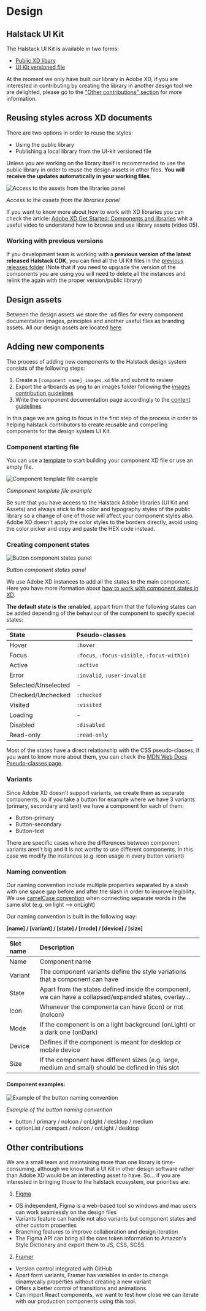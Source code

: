 # Design

## Halstack UI Kit

The Halstack UI Kit is available in two forms:

* [Public XD libary](https://shared-assets.adobe.com/link/732533f4-d925-487e-4761-9a760574cfac)
* [UI Kit versioned file](https://github.com/dxc-technology/halstack-style-guide/raw/master/Halstack%20UI-Kit/UI%20Kit-Halstack_v3.6.0.xd)

At the moment we only have built our library in Adobe XD, if you are interested in contributing by creating the library in another design tool we are delighted, please go to the ["Other contributions" section](#other-contributions) for more information.

## Reusing styles across XD documents

There are two options in order to reuse the styles:

* Using the public library
* Publishing a local library from the UI-kit versioned file

Unless you are working on the library itself is recommneded to use the public library in order to reuse the design assets in other files. **You will receive the updates automatically in your working files**. 

![Access to the assets from the libraries panel](https://user-images.githubusercontent.com/44420072/131477160-c41aba11-18f1-4992-929b-fa3496400f16.png)

_Access to the assets from the libraries panel_

If you want to know more about how to work with XD libraries you can check the article: [Adobe XD Get Started: Components and libraries](https://www.adobe.com/products/xd/learn/get-started-xd-components-libraries.html) whit a useful video to understand how to browse and use library assets (video 05).

### Working with previous versions

If you development team is working with a **previous version of the latest released Halstack CDK**, you can find all the UI Kit files in the [previous releases folder](https://github.com/dxc-technology/halstack-style-guide/tree/master/previous-releases) (Note that if you need to upgrade the version of the components you are using you will need to delete all the instances and relink the again with the proper version/public library)

## Design assets

Between the design assets we store the .xd files for every component documentation images, principles and another useful files as branding assets. All our design assets are located [here](https://github.com/dxc-technology/halstack-style-guide/tree/master/contributing/assets). 

## Adding new components

The process of adding new components to the Halstack design system consists of the following steps:

1. Create a `[component name]_images.xd` file and submit to review
2. Export the artboards as png to an images folder following the [images contribution guidelines](https://github.com/dxc-technology/halstack-style-guide/blob/master/contributing/images.md)
3. Write the component documentation page accordingly to the [content guidelines](https://github.com/dxc-technology/halstack-style-guide/blob/master/contributing/content.md)

In this page we are going to focus in the first step of the process in order to helping halstack contributors to create reusable and compelling components for the design system UI Kit.

### Component starting file

You can use a [template](https://github.com/dxc-technology/halstack-style-guide/blob/master/contributing/assets/templates/template_component_images.xd) to start building your component XD file or use an empty file.

![Component template file example](https://user-images.githubusercontent.com/44420072/131476248-0b53d6d5-6e00-435c-a7d8-2af737880eb3.png)

_Component template file example_


Be sure that you have access to the Halstack Adobe libraries (UI Kit and Assets) and always stick to the color and typography styles of the public library so a change of one of those will affect your component styles also. Adobe XD doesn't apply the color styles to the borders directly, avoid using the color picker and copy and paste the HEX code instead.

### Creating component states

![Button component states panel](https://user-images.githubusercontent.com/44420072/131458834-ba3d1d3e-d367-40e5-98e1-986cceed4bc7.png)

_Button component states panel_

We use Adobe XD instances to add all the states to the main component. Here you have more iformation about [how to work with component states in XD](https://www.adobe.com/products/xd/learn/prototype/component-states/component-states-common-use-cases.html).


**The default state is the :enabled**, appart from that the following states can be added depending of the behaviour of the component to specify special states:

| State                   | Pseudo-classes                               |
| :---------------------- | :------------------------------------------- | 
| Hover                   | `:hover`                                     |
| Focus                   | `:focus`, `:focus-visible`, `:focus-within)` |
| Active                  | `:active`                                    |
| Error                   | `:invalid`, `:user-invalid`                  |
| Selected/Unselected     | -                                            |
| Checked/Unchecked       | `:checked`                                   |
| Visited                 | `:visited`                                   |
| Loading                 | -                                            |
| Disabled                | `:disabled`                                  |
| Read-only               | `:read-only`                                 |

Most of the states have a direct relationship with the CSS pseudo-classes, if you want to know more about them, you can check the [MDN Web Docs Pseudo-classes page](https://developer.mozilla.org/en-US/docs/Web/CSS/Pseudo-classes).

### Variants

Since Adobe XD doesn't support variants, we create them as separate components, so if you take a button for example where we have 3 variants (primary, secondary and text) we have a component for each of them:

* Button-primary
* Button-secondary
* Button-text

There are specific cases where the differences between component variants aren't big and it is not worthy to use different components, in this case we modify the instances (e.g. icon usage in every button variant)

### Naming convention

Our naming convention include multiple properties separated by a slash with one space gap before and after the slash in order to improve legibility. We use [camelCase convention](https://en.wikipedia.org/wiki/Camel_case) when connecting separate words in the same slot (e.g. on light --> onLight)

Our naming convention is built in the following way:

**[name] / [variant] / [state] / [mode] / [device] / [size]**

| Slot name  | Description                                                                                             |
| :--------- | :------------------------------------------------------------------------------------------------------ |
| Name       | Component name                                                                                          |
| Variant    | The component variants define the style variations that a component can have                            |
| State      | Apart from the states defined inside the component, we can have a collapsed/expanded states, overlay... |
| Icon       | Whenever the componenta can have (icon) or not (noIcon)                                                 |
| Mode       | If the component is on a light background (onLight) or a dark one (onDark)                              |
| Device     | Defines if the component is meant for desktop or mobile device                                          |
| Size       | If the component have different sizes (e.g. large, medium and small) should be defined in this slot     |

#### Component examples:

![Example of the button naming convention](https://user-images.githubusercontent.com/44420072/131977236-1e6df66e-a9f8-4216-856b-1d35e58ce778.png)

_Example of the button naming convention_

* button / primary / noIcon / onLight / desktop / medium
* optionList / compact / noIcon / onLight / desktop  

## Other contributions

We are a small team and maintaining more than one library is time-consuming, although we know that a UI Kit in other design software rather than Adobe XD would be an interesting asset to have. So... if you are interested in bringing those to the halstack ecosystem, our priorities are:

1. [Figma](https://www.figma.com/)

* OS independent, Figma is a web-based tool so windows and mac users can work seamlessly on the design files 
* Variants feature can handle not also variants but component states and other custom properties
* Branching features to improve collaboration and design iteration 
* The Figma API can bring all the core token information to Amazon's Style Dictionary and export them to JS, CSS, SCSS.

2. [Framer](https://www.framer.com/)

* Version control integrated with GitHub
* Apart form variants, Framer has variables in order to change dinamycally properties without creating a new variant 
* Offers a better control of transitions and animations.
* Can import React components, we want to test how close we can iterate with our production components using this tool.


